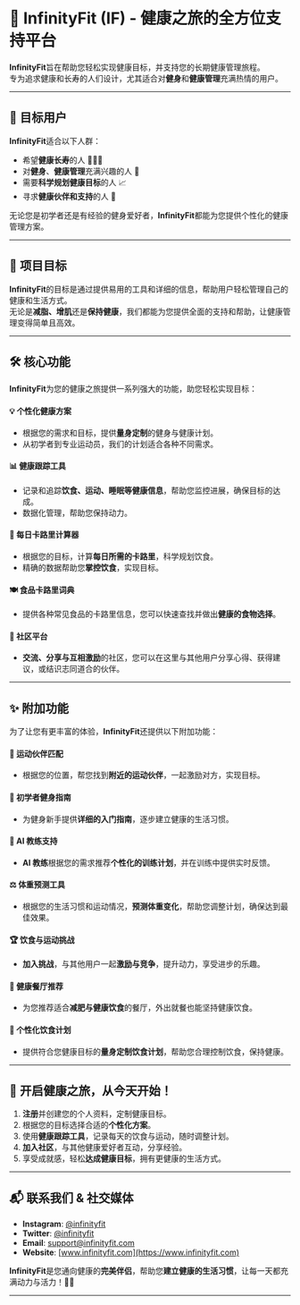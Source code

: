 # 🌟 InfinityFit (IF) - 健康之旅的全方位支持平台

**InfinityFit**旨在帮助您轻松实现健康目标，并支持您的长期健康管理旅程。  
专为追求健康和长寿的人们设计，尤其适合对**健身**和**健康管理**充满热情的用户。

---

## 🎯 **目标用户**

**InfinityFit**适合以下人群：

- 希望**健康长寿**的人 🏃‍♂️🌱
- 对**健身**、**健康管理**充满兴趣的人 💪
- 需要**科学规划健康目标**的人 📈
- 寻求**健康伙伴和支持**的人 🤝

无论您是初学者还是有经验的健身爱好者，**InfinityFit**都能为您提供个性化的健康管理方案。

---

## 🚀 **项目目标**

**InfinityFit**的目标是通过提供易用的工具和详细的信息，帮助用户轻松管理自己的健康和生活方式。  
无论是**减脂、增肌**还是**保持健康**，我们都能为您提供全面的支持和帮助，让健康管理变得简单且高效。

---

## 🛠️ **核心功能**

**InfinityFit**为您的健康之旅提供一系列强大的功能，助您轻松实现目标：

#### 💡 **个性化健康方案**
- 根据您的需求和目标，提供**量身定制**的健身与健康计划。
- 从初学者到专业运动员，我们的计划适合各种不同需求。

#### 📊 **健康跟踪工具**
- 记录和追踪**饮食、运动、睡眠等健康信息**，帮助您监控进展，确保目标的达成。
- 数据化管理，帮助您保持动力。

#### 🍏 **每日卡路里计算器**
- 根据您的目标，计算**每日所需的卡路里**，科学规划饮食。
- 精确的数据帮助您**掌控饮食**，实现目标。

#### 🍽️ **食品卡路里词典**
- 提供各种常见食品的卡路里信息，您可以快速查找并做出**健康的食物选择**。

#### 💬 **社区平台**
- **交流、分享与互相激励**的社区，您可以在这里与其他用户分享心得、获得建议，或结识志同道合的伙伴。

---

## ✨ **附加功能**

为了让您有更丰富的体验，**InfinityFit**还提供以下附加功能：

#### 🤝 **运动伙伴匹配**
- 根据您的位置，帮您找到**附近的运动伙伴**，一起激励对方，实现目标。

#### 🏅 **初学者健身指南**
- 为健身新手提供**详细的入门指南**，逐步建立健康的生活习惯。

#### 🤖 **AI 教练支持**
- **AI 教练**根据您的需求推荐**个性化的训练计划**，并在训练中提供实时反馈。

#### ⚖️ **体重预测工具**
- 根据您的生活习惯和运动情况，**预测体重变化**，帮助您调整计划，确保达到最佳效果。

#### 🏆 **饮食与运动挑战**
- **加入挑战**，与其他用户一起**激励与竞争**，提升动力，享受进步的乐趣。

#### 🍴 **健康餐厅推荐**
- 为您推荐适合**减肥与健康饮食**的餐厅，外出就餐也能坚持健康饮食。

#### 🥗 **个性化饮食计划**
- 提供符合您健康目标的**量身定制饮食计划**，帮助您合理控制饮食，保持健康。

---

## 📲 **开启健康之旅，从今天开始！**

1. **注册**并创建您的个人资料，定制健康目标。
2. 根据您的目标选择合适的**个性化方案**。
3. 使用**健康跟踪工具**，记录每天的饮食与运动，随时调整计划。
4. **加入社区**，与其他健康爱好者互动，分享经验。
5. 享受成就感，轻松**达成健康目标**，拥有更健康的生活方式。

---

## 📬 **联系我们 & 社交媒体**

- **Instagram**: [@infinityfit](https://www.instagram.com/infinityfit)
- **Twitter**: [@infinityfit](https://twitter.com/infinityfit)
- **Email**: [support@infinityfit.com](mailto:support@infinityfit.com)
- **Website**: [www.infinityfit.com](https://www.infinityfit.com)

**InfinityFit**是您通向健康的**完美伴侣**，帮助您**建立健康的生活习惯**，让每一天都充满动力与活力！💪🌟

---
